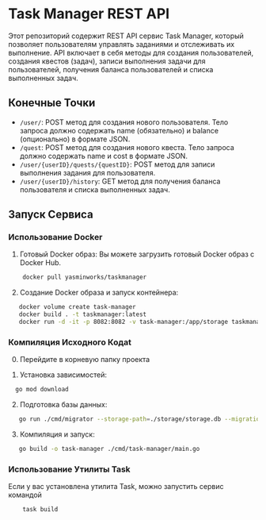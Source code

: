 # Task Manager REST API

Этот репозиторий содержит REST API сервис Task Manager, который позволяет пользователям управлять заданиями и отслеживать их выполнение. API включает в себя методы для создания пользователей, создания квестов (задач), записи выполнения задачи для пользователей, получения баланса пользователей и списка выполненных задач.

## Конечные Точки

- `/user/`: POST метод для создания нового пользователя. Тело запроса должно содержать name (обязательно) и balance (опционально) в формате JSON.
- `/quest`: POST метод для создания нового квеста.  Тело запроса должно содержать name и cost в формате JSON.
- `/user/{userID}/quests/{questID}`: POST метод для записи выполнения задания для пользователя.
- `/user/{userID}/history`: GET метод для получения баланса пользователя и списка выполненных задач.

## Запуск Сервиса

### Использование Docker

1. Готовый Docker образ: Вы можете загрузить готовый Docker образ с Docker Hub.
```bash
    docker pull yasminworks/taskmanager
```

2. Создание Docker образа и запуск контейнера:
```bash
   docker volume create task-manager
   docker build . -t taskmanager:latest
   docker run -d -it -p 8082:8082 -v task-manager:/app/storage taskmanager
``` 
   
### Компиляция Исходного Кодаt
0. Перейдите в корневую папку проекта

1. Установка зависимостей:
```bash
  go mod download
 ```

2. Подготовка базы данных:
```bash
   go run ./cmd/migrator --storage-path=./storage/storage.db --migrations-path=./migrations
 ```  
3. Компиляция и запуск:
 ```bash 
    go build -o task-manager ./cmd/task-manager/main.go
 ```  
### Использование Утилиты Task

Если у вас установлена утилита Task, можно запустить сервис командой
```bash
    task build
```
